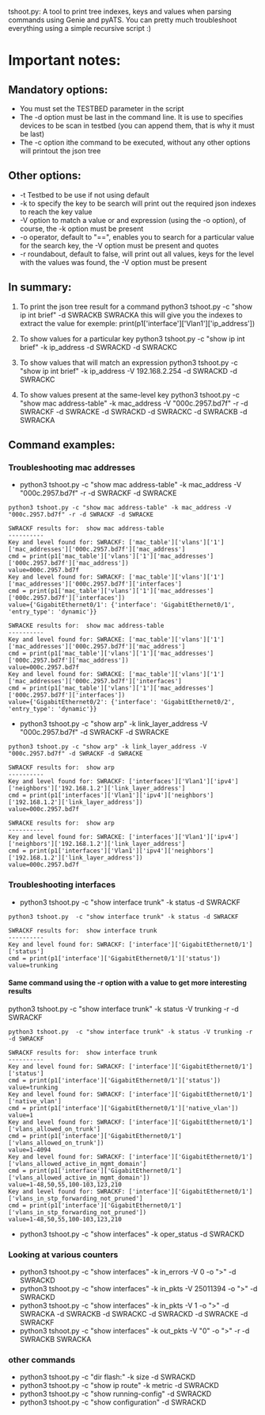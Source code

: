 tshoot.py: A tool to print tree indexes, keys and values when parsing commands using Genie and pyATS. You can pretty much troubleshoot everything using a simple recursive script :)

# Important notes:
## Mandatory options:
- You must set the TESTBED parameter in the script
- The -d option must be last in the command line.  It is use to specifies devices to be scan in testbed (you can append them, that is why it must be last)
- The -c option ithe command to be executed, without any other options will printout the json tree

## Other options:
- -t Testbed to be use if not using default
- -k to specify the key to be search will print out the required json indexes to reach the key value
- -V option to match a value or and expression (using the -o option), of course, the -k option must be present
- -o operator, default to "==", enables you to search for a particular value for the search key, the -V option must be present and quotes
- -r  roundabout, default to false, will print out all values, keys for the level with the values was found, the -V option must be present

## In summary:
1. To print the json tree result for a command
python3 tshoot.py -c "show ip int brief" -d SWRACKB SWRACKA
this will give you the indexes to extract the value for exemple: print(p1['interface']['Vlan1']['ip_address'])

2. To show values for a particular key
python3 tshoot.py  -c "show ip int brief" -k ip_address -d SWRACKD -d SWRACKC

3. To show values that will match an expression
python3 tshoot.py  -c "show ip int brief" -k ip_address -V 192.168.2.254 -d SWRACKD -d SWRACKC

4. To show values present at the same-level key
python3 tshoot.py  -c "show mac address-table" -k mac_address -V "000c.2957.bd7f" -r -d SWRACKF -d SWRACKE -d SWRACKD -d SWRACKC -d SWRACKB -d SWRACKA

## Command examples:
### Troubleshooting mac addresses
- python3 tshoot.py  -c "show mac address-table" -k mac_address -V "000c.2957.bd7f" -r -d SWRACKF -d SWRACKE 
```
python3 tshoot.py -c "show mac address-table" -k mac_address -V "000c.2957.bd7f" -r -d SWRACKF -d SWRACKE

SWRACKF results for:  show mac address-table
----------
Key and level found for: SWRACKF: ['mac_table']['vlans']['1']['mac_addresses']['000c.2957.bd7f']['mac_address']
cmd = print(p1['mac_table']['vlans']['1']['mac_addresses']['000c.2957.bd7f']['mac_address'])
value=000c.2957.bd7f
Key and level found for: SWRACKF: ['mac_table']['vlans']['1']['mac_addresses']['000c.2957.bd7f']['interfaces']
cmd = print(p1['mac_table']['vlans']['1']['mac_addresses']['000c.2957.bd7f']['interfaces'])
value={'GigabitEthernet0/1': {'interface': 'GigabitEthernet0/1', 'entry_type': 'dynamic'}}

SWRACKE results for:  show mac address-table
----------
Key and level found for: SWRACKE: ['mac_table']['vlans']['1']['mac_addresses']['000c.2957.bd7f']['mac_address']
cmd = print(p1['mac_table']['vlans']['1']['mac_addresses']['000c.2957.bd7f']['mac_address'])
value=000c.2957.bd7f
Key and level found for: SWRACKE: ['mac_table']['vlans']['1']['mac_addresses']['000c.2957.bd7f']['interfaces']
cmd = print(p1['mac_table']['vlans']['1']['mac_addresses']['000c.2957.bd7f']['interfaces'])
value={'GigabitEthernet0/2': {'interface': 'GigabitEthernet0/2', 'entry_type': 'dynamic'}}
```

- python3 tshoot.py  -c "show arp" -k link_layer_address -V "000c.2957.bd7f" -d SWRACKF -d SWRACKE 
```
python3 tshoot.py -c "show arp" -k link_layer_address -V "000c.2957.bd7f" -d SWRACKF -d SWRACKE           

SWRACKF results for:  show arp
----------
Key and level found for: SWRACKF: ['interfaces']['Vlan1']['ipv4']['neighbors']['192.168.1.2']['link_layer_address']
cmd = print(p1['interfaces']['Vlan1']['ipv4']['neighbors']['192.168.1.2']['link_layer_address'])
value=000c.2957.bd7f

SWRACKE results for:  show arp
----------
Key and level found for: SWRACKE: ['interfaces']['Vlan1']['ipv4']['neighbors']['192.168.1.2']['link_layer_address']
cmd = print(p1['interfaces']['Vlan1']['ipv4']['neighbors']['192.168.1.2']['link_layer_address'])
value=000c.2957.bd7f
```

### Troubleshooting interfaces
- python3 tshoot.py  -c "show interface trunk" -k status -d SWRACKF
```
python3 tshoot.py  -c "show interface trunk" -k status -d SWRACKF

SWRACKF results for:  show interface trunk
----------
Key and level found for: SWRACKF: ['interface']['GigabitEthernet0/1']['status']
cmd = print(p1['interface']['GigabitEthernet0/1']['status'])
value=trunking
```
#### Same command using the -r option with a value to get more interesting results

 python3 tshoot.py  -c "show interface trunk" -k status -V trunking -r -d SWRACKF
```
python3 tshoot.py  -c "show interface trunk" -k status -V trunking -r -d SWRACKF

SWRACKF results for:  show interface trunk
----------
Key and level found for: SWRACKF: ['interface']['GigabitEthernet0/1']['status']
cmd = print(p1['interface']['GigabitEthernet0/1']['status'])
value=trunking
Key and level found for: SWRACKF: ['interface']['GigabitEthernet0/1']['native_vlan']
cmd = print(p1['interface']['GigabitEthernet0/1']['native_vlan'])
value=1
Key and level found for: SWRACKF: ['interface']['GigabitEthernet0/1']['vlans_allowed_on_trunk']
cmd = print(p1['interface']['GigabitEthernet0/1']['vlans_allowed_on_trunk'])
value=1-4094
Key and level found for: SWRACKF: ['interface']['GigabitEthernet0/1']['vlans_allowed_active_in_mgmt_domain']
cmd = print(p1['interface']['GigabitEthernet0/1']['vlans_allowed_active_in_mgmt_domain'])
value=1-48,50,55,100-103,123,210
Key and level found for: SWRACKF: ['interface']['GigabitEthernet0/1']['vlans_in_stp_forwarding_not_pruned']
cmd = print(p1['interface']['GigabitEthernet0/1']['vlans_in_stp_forwarding_not_pruned'])
value=1-48,50,55,100-103,123,210
```

- python3 tshoot.py  -c "show interfaces" -k oper_status -d SWRACKD

### Looking at various counters
- python3 tshoot.py   -c "show interfaces"  -k in_errors -V 0 -o ">" -d SWRACKD
- python3 tshoot.py -c "show interfaces" -k in_pkts -V 25011394 -o ">" -d SWRACKD
- python3 tshoot.py -c "show interfaces" -k in_pkts -V 1 -o ">" -d SWRACKA -d SWRACKB -d SWRACKC -d SWRACKD -d SWRACKE -d SWRACKF
- python3 tshoot.py -c "show interfaces" -k out_pkts -V "0" -o ">" -r  -d SWRACKB SWRACKA

### other commands
- python3 tshoot.py  -c "dir flash:" -k size -d SWRACKD
- python3 tshoot.py  -c "show ip route" -k metric -d SWRACKD
- python3 tshoot.py  -c "show running-config" -d SWRACKD
- python3 tshoot.py  -c "show configuration" -d SWRACKD

